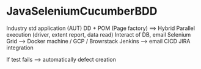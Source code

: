 # JavaSeleniumCucumberBDD

Industry std application (AUT)
DD + POM (Page factory) ==> Hybrid
Parallel execution (driver, extent report, data read)
Interact of DB, email
Selenium Grid --> Docker machine / GCP / Browrstack
Jenkins --> email
CICD
JIRA integration 

If test fails --> automatically defect creation 
